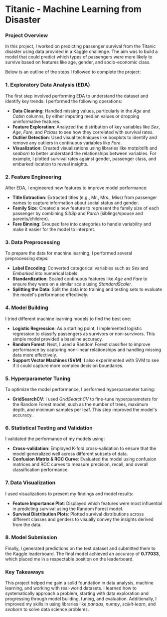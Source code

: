 <h1>Titanic - Machine Learning from Disaster</h1>


<div class="row">
    <h3>Project Overview</h3>
    <div class="col-12">
        <p>In this project, I worked on predicting passenger survival from the Titanic disaster using data provided in a Kaggle challenge. The aim was to build a model that could predict which types of passengers were more likely to survive based on features like age, gender, and socio-economic class.</p>
        <p>Below is an outline of the steps I followed to complete the project:</p>
    </div>
    <div class="col-12">
        <h3>1. Exploratory Data Analysis (EDA)</h3>
        <p>The first step involved performing EDA to understand the dataset and identify key trends. I performed the following operations:</p>
        <ul>
            <li><strong>Data Cleaning</strong>: Handled missing values, particularly in the <em>Age</em> and <em>Cabin</em> columns, by either imputing median values or dropping uninformative features.</li>
            <li><strong>Feature Exploration</strong>: Analyzed the distribution of key variables like <em>Sex</em>, <em>Age</em>, <em>Fare</em>, and <em>Pclass</em> to see how they correlated with survival rates.</li>
            <li><strong>Outlier Detection</strong>: Used visual techniques like boxplots to identify and remove any outliers in continuous variables like <em>Fare</em>.</li>
            <li><strong>Visualization</strong>: Created visualizations using libraries like <em>matplotlib</em> and <em>seaborn</em> to better understand the relationships between variables. For example, I plotted survival rates against gender, passenger class, and embarked location to reveal insights.</li>
        </ul>
    </div>
    <div class="col-12">
        <h3>2. Feature Engineering</h3>
        <p>After EDA, I engineered new features to improve model performance:</p>
        <ul>
            <li><strong>Title Extraction</strong>: Extracted titles (e.g., Mr., Mrs., Miss) from passenger names to capture information about social status and gender.</li>
            <li><strong>Family Size</strong>: Created a new feature to represent the family size of each passenger by combining <em>SibSp</em> and <em>Parch</em> (siblings/spouse and parents/children).</li>
            <li><strong>Fare Binning</strong>: Grouped fare into categories to handle variability and make it easier for the model to interpret.</li>
        </ul>
    </div>
    <div class="col-12">
        <h3>3. Data Preprocessing</h3>
        <p>To prepare the data for machine learning, I performed several preprocessing steps:</p>
        <ul>
            <li><strong>Label Encoding</strong>: Converted categorical variables such as <em>Sex</em> and <em>Embarked</em> into numerical labels.</li>
            <li><strong>Standardization</strong>: Scaled continuous features like <em>Age</em> and <em>Fare</em> to ensure they were on a similar scale using <em>StandardScaler</em>.</li>
            <li><strong>Splitting the Data</strong>: Split the data into training and testing sets to evaluate the model's performance effectively.</li>
        </ul>
    </div>
    <div class="col-12">
        <h3>4. Model Building</h3>
        <p>I tried different machine learning models to find the best one:</p>
        <ul>
            <li><strong>Logistic Regression</strong>: As a starting point, I implemented logistic regression to classify passengers as survivors or non-survivors. This simple model provided a baseline accuracy.</li>
            <li><strong>Random Forest</strong>: Next, I used a Random Forest classifier to improve performance by capturing non-linear relationships and handling missing data more effectively.</li>
            <li><strong>Support Vector Machines (SVM)</strong>: I also experimented with SVM to see if it could capture more complex decision boundaries.</li>
        </ul>
    </div>
    <div class="col-12">
        <h3>5. Hyperparameter Tuning</h3>
        <p>To optimize the model performance, I performed hyperparameter tuning:</p>
        <ul>
            <li><strong>GridSearchCV</strong>: I used <em>GridSearchCV</em> to fine-tune hyperparameters for the Random Forest model, such as the number of trees, maximum depth, and minimum samples per leaf. This step improved the model's accuracy.</li>
        </ul>
    </div>
    <div class="col-12">
        <h3>6. Statistical Testing and Validation</h3>
        <p>I validated the performance of my models using:</p>
        <ul>
            <li><strong>Cross-validation</strong>: Employed K-fold cross-validation to ensure that the model generalized well across different subsets of data.</li>
            <li><strong>Confusion Matrix & ROC Curve</strong>: Evaluated the model using confusion matrices and ROC curves to measure precision, recall, and overall classification performance.</li>
        </ul>
    </div>
    <div class="col-12">
        <h3>7. Data Visualization</h3>
        <p>I used visualizations to present my findings and model results:</p>
        <ul>
            <li><strong>Feature Importance Plot</strong>: Displayed which features were most influential in predicting survival using the Random Forest model.</li>
            <li><strong>Survival Distribution Plots</strong>: Plotted survival distributions across different classes and genders to visually convey the insights derived from the data.</li>
        </ul>
    </div>
    <div class="col-12">
        <h3>8. Model Submission</h3>
        <p>Finally, I generated predictions on the test dataset and submitted them to the Kaggle leaderboard. The final model achieved an accuracy of <strong>0.77033</strong>, which placed me in a respectable position on the leaderboard.</p>
    </div>
    <div class="col-12">
        <h3>Key Takeaways</h3>
        <p>This project helped me gain a solid foundation in data analysis, machine learning, and working with real-world datasets. I learned how to systematically approach a problem, starting with data exploration and progressing through model building, tuning, and evaluation. Additionally, I improved my skills in using libraries like <em>pandas</em>, <em>numpy</em>, <em>scikit-learn</em>, and <em>seaborn</em> to solve data science problems.</p>
    </div>
</div>
